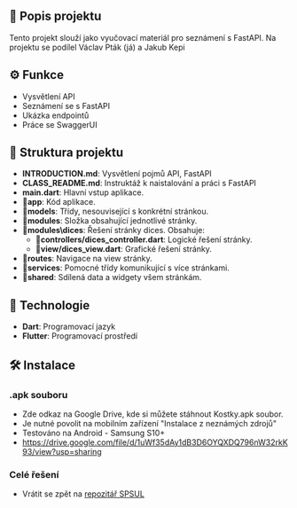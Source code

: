 ## 📜 Popis projektu

Tento projekt slouží jako vyučovací materiál pro seznámení s FastAPI. 
Na projektu se podílel Václav Pták (já) a Jakub Kepi



## ⚙️ Funkce

- Vysvětlení API
- Seznámení se s FastAPI
- Ukázka endpointů
- Práce se SwaggerUI

## 📂 Struktura projektu

- **INTRODUCTION.md**: Vysvětlení pojmů API, FastAPI
- **CLASS_README.md**: Instruktáž k naistalování a práci s FastAPI
- **main.dart**: Hlavní vstup aplikace.
- **📂app**: Kód aplikace.
- **📂models**: Třídy, nesouvisející s konkrétní stránkou.
- **📂modules**: Složka obsahující jednotlivé stránky.
- **📂modules\dices**: Řešení stránky dices. Obsahuje:
  - **📂controllers/dices_controller.dart**: Logické řešení stránky.
  - **📂view/dices_view.dart**: Grafické řešení stránky.
- **📂routes**: Navigace na view stránky.
- **📂services**: Pomocné třídy komunikující s více stránkami.
- **📂shared**: Sdílená data a widgety všem stránkám.

## 🚀 Technologie

- **Dart**: Programovací jazyk
- **Flutter**: Programovací prostředí

## 🛠️ Instalace
### .apk souboru
- Zde odkaz na Google Drive, kde si můžete stáhnout Kostky.apk soubor.
- Je nutné povolit na mobilním zařízení "Instalace z neznámých zdrojů"
- Testováno na Android - Samsung S10+
- https://drive.google.com/file/d/1uWf35dAy1dB3D6OYQXDQ796nW32rkK93/view?usp=sharing
### Celé řešení
- Vrátit se zpět na [repozitář SPSUL](../)


